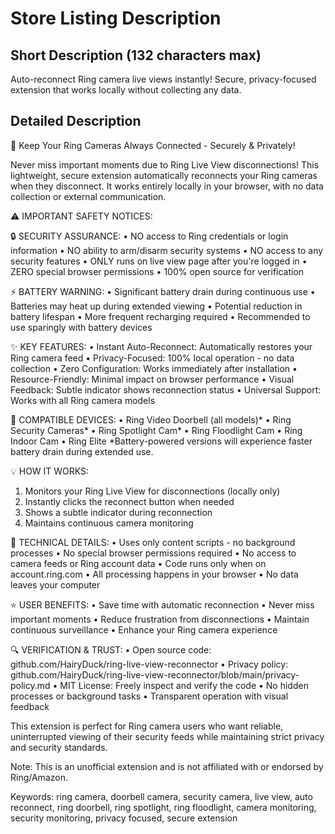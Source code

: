 # Store Listing Description

## Short Description (132 characters max)
Auto-reconnect Ring camera live views instantly! Secure, privacy-focused extension that works locally without collecting any data.

## Detailed Description

🎥 Keep Your Ring Cameras Always Connected - Securely & Privately!

Never miss important moments due to Ring Live View disconnections! This lightweight, secure extension automatically reconnects your Ring cameras when they disconnect. It works entirely locally in your browser, with no data collection or external communication.

⚠️ IMPORTANT SAFETY NOTICES:

🔒 SECURITY ASSURANCE:
• NO access to Ring credentials or login information
• NO ability to arm/disarm security systems
• NO access to any security features
• ONLY runs on live view page after you're logged in
• ZERO special browser permissions
• 100% open source for verification

⚡ BATTERY WARNING:
• Significant battery drain during continuous use
• Batteries may heat up during extended viewing
• Potential reduction in battery lifespan
• More frequent recharging required
• Recommended to use sparingly with battery devices

✨ KEY FEATURES:
• Instant Auto-Reconnect: Automatically restores your Ring camera feed
• Privacy-Focused: 100% local operation - no data collection
• Zero Configuration: Works immediately after installation
• Resource-Friendly: Minimal impact on browser performance
• Visual Feedback: Subtle indicator shows reconnection status
• Universal Support: Works with all Ring camera models

🎯 COMPATIBLE DEVICES:
• Ring Video Doorbell (all models)*
• Ring Security Cameras*
• Ring Spotlight Cam*
• Ring Floodlight Cam
• Ring Indoor Cam
• Ring Elite
*Battery-powered versions will experience faster battery drain during extended use.

💡 HOW IT WORKS:
1. Monitors your Ring Live View for disconnections (locally only)
2. Instantly clicks the reconnect button when needed
3. Shows a subtle indicator during reconnection
4. Maintains continuous camera monitoring

🔧 TECHNICAL DETAILS:
• Uses only content scripts - no background processes
• No special browser permissions required
• No access to camera feeds or Ring account data
• Code runs only when on account.ring.com
• All processing happens in your browser
• No data leaves your computer

⭐ USER BENEFITS:
• Save time with automatic reconnection
• Never miss important moments
• Reduce frustration from disconnections
• Maintain continuous surveillance
• Enhance your Ring camera experience

🔍 VERIFICATION & TRUST:
• Open source code: github.com/HairyDuck/ring-live-view-reconnector
• Privacy policy: github.com/HairyDuck/ring-live-view-reconnector/blob/main/privacy-policy.md
• MIT License: Freely inspect and verify the code
• No hidden processes or background tasks
• Transparent operation with visual feedback

This extension is perfect for Ring camera users who want reliable, uninterrupted viewing of their security feeds while maintaining strict privacy and security standards.

Note: This is an unofficial extension and is not affiliated with or endorsed by Ring/Amazon.

Keywords: ring camera, doorbell camera, security camera, live view, auto reconnect, ring doorbell, ring spotlight, ring floodlight, camera monitoring, security monitoring, privacy focused, secure extension 